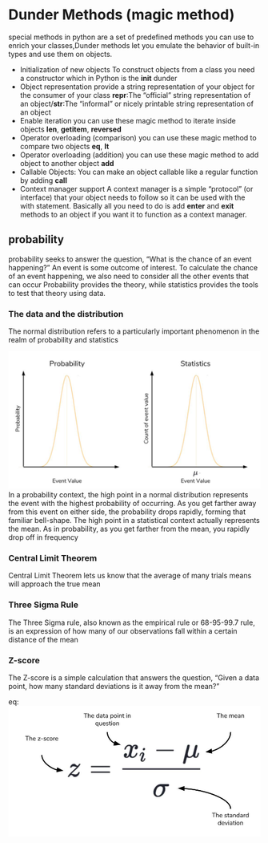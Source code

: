 # Dunder Methods (magic method)
special methods in python are a set of predefined methods you can use to enrich your classes,Dunder methods let you emulate the behavior of built-in types and use them on objects.

- Initialization of new objects
To construct objects from a class you need a constructor which in Python is the __init__ dunder
- Object representation
provide a string representation of your object for the consumer of your class __repr__:The “official” string representation of an object/__str__:The “informal” or nicely printable string representation of an object
- Enable iteration
you can use these magic method to iterate inside objects
__len__, __getitem__, __reversed__
- Operator overloading (comparison)
you can use these magic method to compare two objects
__eq__, __lt__
- Operator overloading (addition)
you can use these magic method to add object to another object
__add__
- Callable Objects:
You can make an object callable like a regular function by adding
 __call__
- Context manager support
A context manager is a simple “protocol” (or interface) that your object needs to follow so it can be used with the with statement. Basically all you need to do is add __enter__ and __exit__ methods to an object if you want it to function as a context manager.

## probability
probability seeks to answer the question, “What is the chance of an event happening?” An event is some outcome of interest. To calculate the chance of an event happening, we also need to consider all the other events that can occur
Probability provides the theory, while statistics provides the tools to test that theory using data.

### The data and the distribution
The normal distribution refers to a particularly important phenomenon in the realm of probability and statistics

![propapility](pic/propapility.jpg "propapility")
In a probability context, the high point in a normal distribution represents the event with the highest probability of occurring. As you get farther away from this event on either side, the probability drops rapidly, forming that familiar bell-shape. The high point in a statistical context actually represents the mean. As in probability, as you get farther from the mean, you rapidly drop off in frequency

### Central Limit Theorem

Central Limit Theorem lets us know that the average of many trials means will approach the true mean

### Three Sigma Rule

The Three Sigma rule, also known as the empirical rule or 68-95-99.7 rule, is an expression of how many of our observations fall within a certain distance of the mean

### Z-score

The Z-score is a simple calculation that answers the question, “Given a data point, how many standard deviations is it away from the mean?”

eq:
![z-score](pic/z-score.jpg "z-score")

